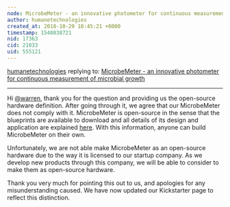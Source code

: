 ```yaml
---
node: MicrobeMeter - an innovative photometer for continuous measurement of microbial growth
author: humanetechnologies
created_at: 2018-10-29 18:45:21 +0000
timestamp: 1540838721
nid: 17363
cid: 21033
uid: 555121
---
```




[humanetechnologies](../profile/humanetechnologies) replying to: [MicrobeMeter - an innovative photometer for continuous measurement of microbial growth](../notes/humanetechnologies/10-23-2018/microbemeter-an-innovative-photometer-for-continuous-measurement-of-microbial-growth)

----
Hi [@warren](/profile/warren), thank you for the question and providing us the open-source hardware definition. After going through it, we agree that our MicrobeMeter does not comply with it. MicrobeMeter is open-source in the sense that the blueprints are available to download and all details of its design and application are explained [here](https://www.biorxiv.org/content/early/2018/09/04/407742.article-info). With this information, anyone can build MicrobeMeter on their own.

Unfortunately, we are not able make MicrobeMeter as an open-source hardware due to the way it is licensed to our startup company. As we develop new products through this company, we will be able to consider to make them as open-source hardware.

Thank you very much for pointing this out to us, and apologies for any misunderstanding caused. We have now updated our Kickstarter page to reflect this distinction.
